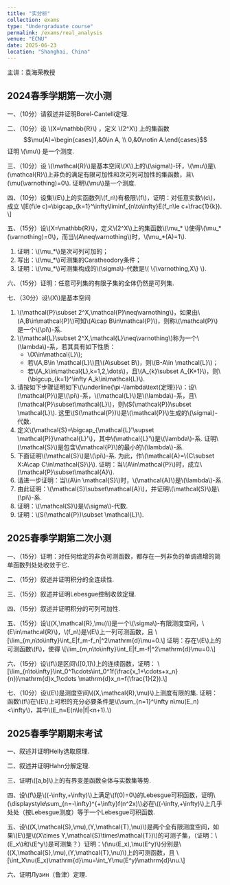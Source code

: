 ```yaml
---
title: "实分析"
collection: exams
type: "Undergraduate course"
permalink: /exams/real_analysis
venue: "ECNU"
date: 2025-06-23
location: "Shanghai, China"
---
```

主讲：袁海荣教授

## 2024春季学期第一次小测

一、（10分）请叙述并证明Borel-Cantelli定理.

二、（10分）设 \\(X=\mathbb{R}\\) ，定义 \\(2^X\\) 上的集函数 $$\mu(A)=\begin{cases}1,&0\in A, \\ 0,&0\notin A.\end{cases}$$
证明 \\(\mu\\) 是一个测度.

三、（10分）设 \\(\mathcal{R}\\)是基本空间\\(X\\)上的\\(\sigma\\)-环，\\(\mu\\)是\\(\mathcal{R}\\)上非负的满足有限可加性和次可列可加性的集函数，且\\(\mu(\varnothing)=0\\). 证明\\\(\mu\\)是一个测度.

四、（10分）设集\\(E\\)上的实函数列\\(f_n\\)有极限\\(f\\)，证明：对任意实数\\(c\\)，成立
\\[E(f\le c)=\bigcap_{k=1}^\infty\liminf_{n\to\infty}E(f_n\le c+\frac{1}{k}). \\]

五、（15分）设\\(X=\mathbb{R}\\)，定义\\(2^X\\)上的集函数\\(\mu_* \\)使得\\(\mu_* (\varnothing)=0\\)，而当\\(A\neq\varnothing\\)时，\\(\mu_*(A)=1\\).
1. 证明：\\(\mu_*\\)是次可列可加的；
2. 写出：\\(\mu_*\\)可测集的Caratheodory条件；
3. 证明：\\(\mu_*\\)可测集构成的\\(\sigma\\)-代数是\\( \\{\varnothing,X\\} \\).

六、（15分）证明：任意可列集的有限子集的全体仍然是可列集.

七、（30分）设\\(X\\)是基本空间
1. \\(\mathcal{P}\subset 2^X,\mathcal{P}\neq\varnothing\\)，如果由\\(A,B\in\mathcal{P}\\)可知\\(A\cap B\in\mathcal{P}\\)，则称\\(\mathcal{P}\\)是一个\\(\pi\\)-系.
2. \\(\mathcal{L}\subset 2^X,\mathcal{L}\neq\varnothing\\)称为一个\\(\lambda\\)-系，若其具有如下性质：
   - \\(X\in\mathcal{L}\\);
   - 若\\(A,B\in \mathcal{L}\\)且\\(A\subset B\\)，则\\(B-A\in \mathcal{L}\\)；
   - 若\\(A_k\in\mathcal{L},k=1,2,\dots\\)，且\\(A_{k}\subset A_{K+1}\\)，则\\(\bigcup_{k=1}^\infty A_k\in\mathcal{L}\\).
3. 请按如下步骤证明如下\\(\underline{\pi-\lambda\text{定理}}\\)：设\\(\mathcal{P}\\)是\\(\pi\\)-系，\\(\mathcal{L}\\)是\\(\lambda\\)-系，且\\(\mathcal{P}\subset\mathcal{L}\\)，则\\(S(\mathcal{P})\subset \mathcal{L}\\). 这里\\(S(\mathcal{P})\\)是\\(\mathcal{P}\\)生成的\\(\sigma\\)-代数.
4. 定义\\(\mathcal{S}=\bigcap_{\mathcal{L}'\supset \mathcal{P}}\mathcal{L}'\\)，其中\\(\mathcal{L}'\\)是\\(\lambda\\)-系. 证明\\(\mathcal{S}\\)是包含\\(\mathcal{P}\\)的最小的\\(\lambda\\)-系.
5. 下面证明\\(\mathcal{S}\\)是\\(\pi\\)-系. 为此，作\\(\mathcal{A}=\\{C\subset X:A\cap C\in\mathcal{S}\\}\\). 证明：当\\(A\in\mathcal{P}\\)时，成立\\(\mathcal{P}\subset\mathcal{A}\\).
6. 请进一步证明：当\\(A\in \mathcal{S}\\)时，\\(\mathcal{A}\\)是\\(\lambda\\)-系.
7. 由此证明：\\(\mathcal{S}\subset\mathcal{A}\\)，并证明\\(\mathcal{S}\\)是\\(\pi\\)-系.
8. 证明：\\(\mathcal{S}\\)是\\(\sigma\\)-代数.
9. 证明：\\(S(\mathcal{P})\subset \mathcal{L}\\).

## 2025春季学期第二次小测

一、（15分）证明：对任何给定的非负可测函数，都存在一列非负的单调递增的简单函数列处处收敛于它.

二、（15分）叙述并证明积分的全连续性.

三、（15分）叙述并证明Lebesgue控制收敛定理.

四、（15分）叙述并证明积分的可列可加性.

五、（15分）设\\((X,\mathcal{R},\mu)\\)是一个\\(\sigma\\)-有限测度空间，\\(E\in\mathcal{R}\\)，\\(f_n\\)是\\(E\\)上一列可测函数，且
\\[\lim_{m,n\to\infty}\int_E|f_m-f_n|^2\mathrm{d}\mu=0.\\]
证明：存在\\(E\\)上的可测函数\\(f\\)，使得
\\[\lim_{m,n\to\infty}\int_E|f_m-f|^2\mathrm{d}\mu=0.\\]

六、（15分）设\\(f\\)是区间\\([0,1]\\)上的连续函数，证明：
\\[\lim_{n\to\infty}\int_0^1\cdots\int_0^1f(\frac{x_1+\cdots+x_n}{n})\mathrm{d}x_1\cdots \mathrm{d}x_n=f(\frac{1}{2}).\\]

七、（10分）设\\(E\\)是测度空间\\((X,\mathcal{R},\mu)\\)上测度有限的集. 证明：函数\\(f\\)在\\(E\\)上可积的充分必要条件是\\(\sum_{n=1}^\infty n\mu(E_n)<\infty\\)，其中\\(E_n=E(n\le\|f\|<n+1).\\)

## 2025春季学期期末考试

一、叙述并证明Helly选取原理.

二、叙述并证明Hahn分解定理.

三、证明\\([a,b]\\)上的有界变差函数全体与实数集等势.

四、设\\(f\\)是\\((-\infty,+\infty)\\)上满足\\(f(0)=0\\)的Lebesgue可积函数，证明\\(\displaystyle\sum_{n=-\infty}^{+\infty}f(n^2x)\\)必在\\((-\infty,+\infty)\\)上几乎处处（按Lebesgue测度）等于一个Lebesgue可积函数.

五、设\\((X,\mathcal{S},\mu),(Y,\mathcal{T},\nu)\\)是两个全有限测度空间，如果\\(E\\)是\\((X\times Y,\mathcal{S}\times\mathcal{T})\\)的可测子集，（证明：\\(E_x\\)和\\(E^y\\)是可测集？）证明：\\(\nu(E_x),\mu(E^y)\\)分别是\\((X,\mathcal{S},\mu),(Y,\mathcal{T},\nu)\\)上的可测函数，且
\\[\int_X\nu(E_x)\mathrm{d}\mu=\int_Y\mu(E^y)\mathrm{d}\nu.\\]

六、证明Лузин（鲁津）定理.
